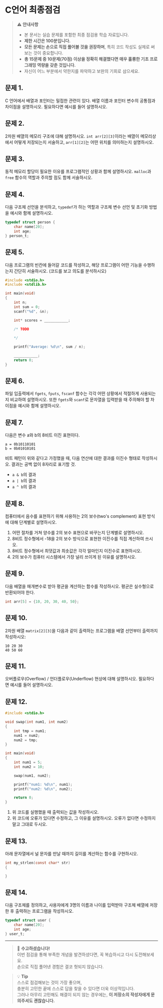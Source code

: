 # C언어 최종점검

> ⚠️ **안내사항**  
> - 본 문서는 실습 문제를 포함한 최종 점검용 학습 자료입니다.  
> - **제한 시간은 100분입니다.**  
> - **모든 문제는 손으로 직접 풀어볼 것을 권장하며**, 특히 코드 작성도 실제로 써보는 것이 중요합니다.  
> - **총 15문제 중 10문제(70점) 이상을 정확히 해결했다면 매우 훌륭한 기초 프로그래밍 역량을 갖춘 것입니다.**  
> - 자신이 어느 부분에서 약한지를 파악하고 보완의 기회로 삼으세요.

## 문제 1.

C 언어에서 배열과 포인터는 밀접한 관련이 있다. 배열 이름과 포인터 변수의 공통점과 차이점을 설명하시오. 필요하다면 예시를 들어 설명하시오.

## 문제 2.

2차원 배열의 메모리 구조에 대해 설명하시오. `int arr[2][3]`이라는 배열이 메모리상에서 어떻게 저장되는지 서술하고, `arr[1][2]`는 어떤 위치를 의미하는지 설명하시오.

## 문제 3.

동적 메모리 할당이 필요한 이유를 프로그램적인 상황과 함께 설명하시오. `malloc`과 `free` 함수의 역할과 주의할 점도 함께 서술하시오.

## 문제 4.

다음 구조체 선언을 분석하고, `typedef`가 하는 역할과 구조체 변수 선언 및 초기화 방법을 예시와 함께 설명하시오.
```c
typedef struct person {
    char name[20];
    int age;
} person_t;
```

## 문제 5.

다음 프로그램의 빈칸에 들어갈 코드를 작성하고, 해당 프로그램이 어떤 기능을 수행하는지 간단히 서술하시오. (코드를 보고 의도를 분석하시오)
```c
#include <stdio.h>
#include <stdlib.h>

int main(void) 
{
    int n;
    int sum = 0;
    scanf("%d", &n);

    int* scores = ___________;

    /* TODO
    
    */

    printf("Average: %d\n", sum / n);

    ___________;
    return 0;
}
```

## 문제 6.

파일 입출력에서 `fgets`, `fputs`, `fscanf` 함수는 각각 어떤 상황에서 적절하게 사용되는지 비교하여 설명하시오. 또한 `fgets`와 `scanf`로 문자열을 입력받을 때 주의해야 할 차이점을 예시와 함께 설명하시오.

## 문제 7.

다음은 변수 a와 b의 8비트 이진 표현이다.
```
a = 0b10110101  
b = 0b01010101
```
비트 패턴이 위와 같다고 가정했을 때, 다음 연산에 대한 결과를 이진수 형태로 작성하시오. 결과는 공백 없이 8자리로 표기할 것.
- `a & b`의 결과
- `a | b`의 결과
- `a ^ b`의 결과

## 문제 8.

컴퓨터에서 음수를 표현하기 위해 사용하는 2의 보수(two's complement) 표현 방식에 대해 단계별로 설명하시오.
1. 어떤 절차를 거쳐 양수를 2의 보수 표현으로 바꾸는지 단계별로 설명하시오.
2. 8비트 정수형에서 -18을 2의 보수 방식으로 표현한 이진수를 직접 계산하여 쓰시오.
3. 8비트 정수형에서 최댓값과 최솟값은 각각 얼마인지 이진수로 표현하시오.
4. 2의 보수가 컴퓨터 시스템에서 가장 널리 쓰이게 된 이유를 설명하시오.

## 문제 9.

다음 배열을 매개변수로 받아 평균을 계산하는 함수를 작성하시오. 평균은 실수형으로 반환되어야 한다.
```c
int arr[5] = {10, 20, 30, 40, 50};
```

## 문제 10.

2차원 배열 `matrix[2][3]`을 다음과 같이 출력하는 프로그램을 배열 선언부터 출력까지 작성하시오:
```
10 20 30
40 50 60
```

## 문제 11.

오버플로우(Overflow) / 언더플로우(Underflow) 현상에 대해 설명하시오. 필요하다면 예시를 들어 설명하시오.

## 문제 12.

```c
#include <stdio.h>

void swap(int num1, int num2)
{
    int tmp = num1;
    num1 = num2;
    num2 = tmp;
}

int main(void)
{
    int num1 = 5;
    int num2 = 10;

    swap(num1, num2);

    printf("num1: %d\n", num1);
    printf("num2: %d\n", num2);

    return 0;
}

```

1. 위 코드를 실행했을 때 출력되는 값을 작성하시오.  
2. 위 코드에 오류가 있다면 수정하고, 그 이유를 설명하시오. 오류가 없다면 수정하지 말고 그대로 두시오.

## 문제 13.

아래 문자열에서 널 문자를 만날 때까지 길이를 계산하는 함수를 구현하시오.
```c
int my_strlen(const char* str)
{

}
```

## 문제 14.

다음 구조체를 정의하고, 사용자에게 3명의 이름과 나이를 입력받아 구조체 배열에 저장한 후 출력하는 프로그램을 작성하시오.
```c
typedef struct user {
    char name[20];
    int age;
} user_t;
```

---

> 🎉 **수고하셨습니다!**  
> 이번 점검을 통해 부족한 개념을 발견하셨다면, 꼭 복습하시고 다시 도전해보세요.  
> 손으로 직접 풀어낸 경험은 결코 헛되지 않습니다.

> 💡 **Tip**  
> 스스로 점검해보는 것이 가장 좋으며,  
> 충분히 고민한 끝에 스스로 답을 찾을 수 있다면 더욱 이상적입니다.  
> 그러나 아무리 고민해도 해결이 되지 않는 경우에는, **이 저장소의 작성자에게 문의주셔도 괜찮습니다.**  